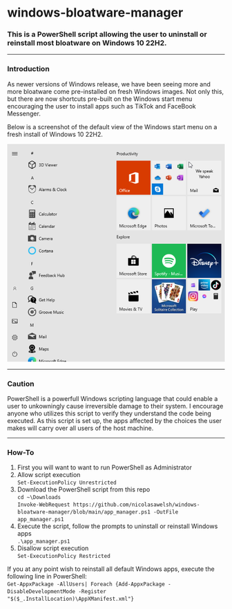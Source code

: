 # windows-bloatware-manager

### This is a PowerShell script allowing the user to uninstall or reinstall most bloatware on Windows 10 22H2.

---
### Introduction

As newer versions of Windows release, we have been seeing more and more bloatware come pre-installed on fresh Windows images.
Not only this, but there are now shortcuts pre-built on the Windows start menu encouraging the user to install apps such as TikTok and FaceBook Messenger.

Below is a screenshot of the default view of the Windows start menu on a fresh install of Windows 10 22H2.

![Bloatware-Ridden Start Menu](images/bloatware.PNG)

---
### Caution

PowerShell is a powerfull Windows scripting language that could enable a user to unkowningly cause irreversible damage to their system.
I encourage anyone who utilizes this script to verify they understand the code being executed.
As this script is set up, the apps affected by the choices the user makes will carry over all users of the host machine.

---

### How-To

1. First you will want to want to run PowerShell as Administrator
2. Allow script execution\
`Set-ExecutionPolicy Unrestricted`
3. Download the PowerShell script from this repo\
`cd ~\Downloads`\
`Invoke-WebRequest https://github.com/nicolasawelsh/windows-bloatware-manager/blob/main/app_manager.ps1 -OutFile app_manager.ps1`
4. Execute the script, follow the prompts to uninstall or reinstall Windows apps\
`.\app_manager.ps1`
5. Disallow script execution\
`Set-ExecutionPolicy Restricted`

If you at any point wish to reinstall all default Windows apps, execute the following line in PowerShell:\
`Get-AppxPackage -AllUsers| Foreach {Add-AppxPackage -DisableDevelopmentMode -Register "$($_.InstallLocation)\AppXManifest.xml"}`

